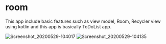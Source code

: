 # room

This app include basic features such as view model, Room, Recycler view using kotlin and this app is basically ToDoList app.

![Screenshot_20200529-104017](https://user-images.githubusercontent.com/41717593/83223937-d2fbb180-a199-11ea-95ea-176d16bef98c.jpg)
![Screenshot_20200529-104135](https://user-images.githubusercontent.com/41717593/83223942-d4c57500-a199-11ea-8c9d-46f30df93924.jpg)

